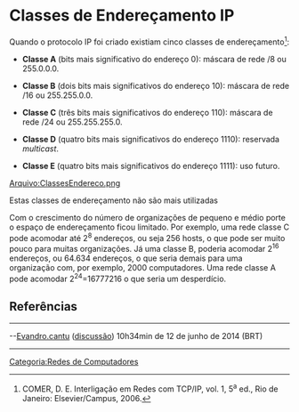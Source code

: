 # Classes de Endereçamento IP

Quando o protocolo IP foi criado existiam cinco classes de endereçamento[^1]:

- **Classe A** (bits mais significativo do endereço 0): máscara de rede /8 ou 255.0.0.0.
- **Classe B** (dois bits mais significativos do endereço 10): máscara de rede /16 ou 255.255.0.0.
- **Classe C** (três bits mais significativos do endereço 110): máscara de rede /24 ou 255.255.255.0.
- **Classe D** (quatro bits mais significativos do endereço 1110): reservada *multicast*.
- **Classe E** (quatro bits mais significativos do endereço 1111): uso futuro.

<a href="Arquivo:ClassesEndereco.png" class="wikilink" title="Arquivo:ClassesEndereco.png">Arquivo:ClassesEndereco.png</a>

Estas classes de endereçamento não são mais utilizadas  
Com o crescimento do número de organizações de pequeno e médio porte o espaço de endereçamento ficou limitado. Por exemplo, uma rede classe C pode acomodar até 2<sup>8</sup> endereços, ou seja 256 hosts, o que pode ser muito pouco para muitas organizações. Já uma classe B, poderia acomodar 2<sup>16</sup> endereços, ou 64.634 endereços, o que seria demais para uma organização com, por exemplo, 2000 computadores. Uma rede classe A pode acomodar 2<sup>24</sup>=16777216 o que seria um desperdício.

## Referências

<references />

------------------------------------------------------------------------

--<a href="Usuário:Evandro.cantu" class="wikilink" title="Evandro.cantu">Evandro.cantu</a> (<a href="Usuário_Discussão:Evandro.cantu" class="wikilink" title="discussão">discussão</a>) 10h34min de 12 de junho de 2014 (BRT)

------------------------------------------------------------------------

<a href="Categoria:Redes_de_Computadores" class="wikilink" title="Categoria:Redes de Computadores">Categoria:Redes de Computadores</a>

[^1]: COMER, D. E. Interligação em Redes com TCP/IP, vol. 1, 5<sup>a</sup> ed., Rio de Janeiro: Elsevier/Campus, 2006.
